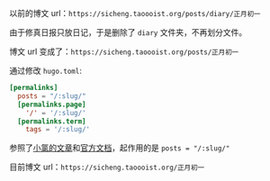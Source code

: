 以前的博文 url：`https://sicheng.taoooist.org/posts/diary/正月初一`

由于修真日报只放日记，于是删除了 `diary` 文件夹，不再划分文件。

博文 url 变成了：`https://sicheng.taoooist.org/posts/正月初一`

通过修改 `hugo.toml`:


```toml
[permalinks]
  posts = "/:slug/"
  [permalinks.page]
    '/' = '/:slug/'
  [permalinks.term]
    tags = '/:slug/'
```

参照了[小氯的文章](https://yoghurtlee.com/link-modifying-of-twikoo/)和[官方文档](https://gohugo.io/content-management/urls/)，起作用的是 `posts = "/:slug/"`

目前博文 url：`https://sicheng.taoooist.org/正月初一`

